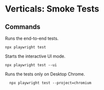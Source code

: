 # Verticals: Smoke Tests

## Commands

Runs the end-to-end tests.

```script
npx playwright test
```

Starts the interactive UI mode.

```script
npx playwright test --ui
```

Runs the tests only on Desktop Chrome.

```script
  npx playwright test --project=chromium
```
